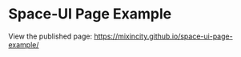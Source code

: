 # Space-UI Page Example

View the published page: <https://mixincity.github.io/space-ui-page-example/>
